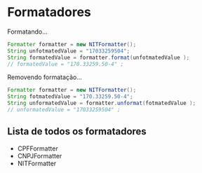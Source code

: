 # Formatadores

Formatando...
```java
Formatter formatter = new NITFormatter();  
String unfotmatedValue = "17033259504";  
String formatedValue = formatter.format(unfotmatedValue );  
// formatedValue = "170.33259.50-4" ;  
```

Removendo formatação...
```java
Formatter formatter = new NITFormatter();  
String fotmatedValue = "170.33259.50-4";  
String unformatedValue = formatter.unformat(fotmatedValue );  
// unformatedValue = "17033259504" ;  
```

## Lista de todos os formatadores
* CPFFormatter
* CNPJFormatter
* NITFormatter